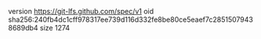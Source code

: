 version https://git-lfs.github.com/spec/v1
oid sha256:240fb4dc1cff978317ee739d116d332fe8be80ce5eaef7c28515079438689db4
size 1274
